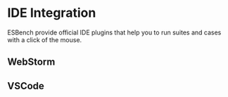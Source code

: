 # IDE Integration

ESBench provide official IDE plugins that help you to run suites and cases with a click of the mouse.

## WebStorm

## VSCode
